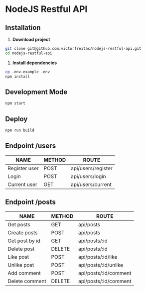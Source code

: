 # NodeJS Restful API

## Installation

1. **Download project**

```sh
git clone git@github.com:victorfreitas/nodejs-restful-api.git
cd nodejs-restful-api
```

1. **Install dependencies**

```sh
cp .env.example .env
npm install
```

## Development Mode

```sh
npm start
```

## Deploy

```sh
npm run build
```

## Endpoint /users

| NAME | METHOD | ROUTE |
| ------ | ------ | ------ |
| Register user | POST | api/users/register |
| Login | POST | api/users/login |
| Current user | GET | api/users/current |

## Endpoint /posts

| NAME | METHOD | ROUTE |
| ------ | ------ | ------ |
| Get posts | GET | api/posts |
| Create posts | POST | api/posts |
| Get post by id | GET | api/posts/:id |
| Delete post | DELETE | api/posts/:id |
| Like post | POST | api/posts/:id/like |
| Unlike post | POST | api/posts/:id/unlike |
| Add comment | POST | api/posts/:id/comment |
| Delete comment | DELETE | api/posts/:id/comment |
